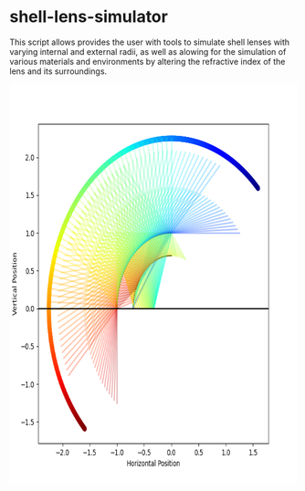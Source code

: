 # shell-lens-simulator
This script allows provides the user with tools to simulate shell lenses with varying internal and external radii, as well as alowing for the simulation of various materials and environments by altering the refractive index of the lens and its surroundings.

<p align="center">
  <img width="700" height="700" src="https://raw.githubusercontent.com/jproj3cts/shell-lens-simulator/main/halfShellLens.png">
</p>
